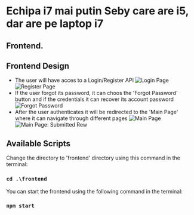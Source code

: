 # Echipa i7 mai putin Seby care are i5, dar are pe laptop i7

## Frontend.

## Frontend Design 
- The user will have acces to a Login/Register API
 ![Login Page](https://github.com/skls1337/anonymous-grading-app/blob/master/screenshots/Login%20Page.png)
 ![Register Page](https://github.com/skls1337/anonymous-grading-app/blob/master/screenshots/Register%20Page.png)
 - If the user forgot its password, it can choos the 'Forgot Password' button and if the credentials it can recover its account password
 ![Forgot Password](https://github.com/skls1337/anonymous-grading-app/blob/master/screenshots/Forgot%20Password%20Page.png)
 - After the user authenticates it will be redirected to the 'Main Page' where it can navigate through different pages
 ![Main Page](https://github.com/skls1337/anonymous-grading-app/blob/master/screenshots/Main%20Page.png)
 ![Main Page: Submitted Rew](https://github.com/skls1337/anonymous-grading-app/blob/master/screenshots/Main%20Page-Submitted%20Reviews.png)

## Available Scripts
Change the directory to 'frontend' directory using this command in the terminal: 

### `cd .\frontend`
You can start the frontend using the following command in the terminal:

### `npm start`
